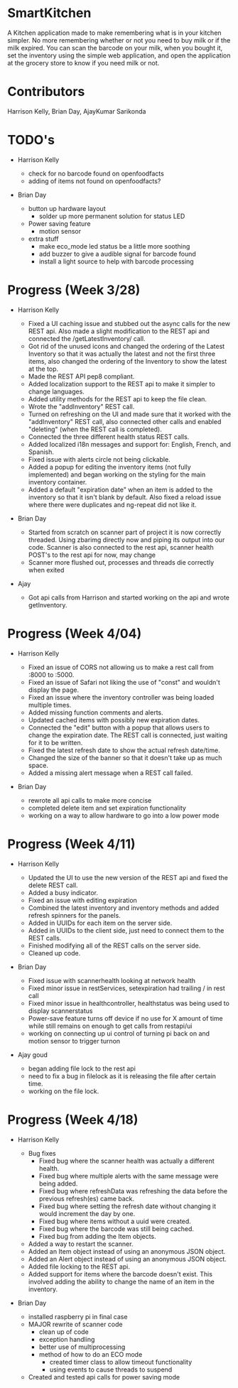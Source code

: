 # SmartKitchen
A Kitchen application made to make remembering what is in your kitchen simpler. No more remembering whether or not you need to buy
milk or if the milk expired. You can scan the barcode on your milk, when you bought it, set the inventory using the simple web application,
and open the application at the grocery store to know if you need milk or not.

# Contributors
Harrison Kelly, Brian Day, AjayKumar Sarikonda

# TODO's

* Harrison Kelly
    * check for no barcode found on openfoodfacts
    * adding of items not found on openfoodfacts?

* Brian Day
    * button up hardware layout
        * solder up more permanent solution for status LED
    * Power saving feature
        * motion sensor
    * extra stuff
        * make eco_mode led status be a little more soothing
        * add buzzer to give a audible signal for barcode found
        * install a light source to help with barcode processing

# Progress (Week 3/28)

* Harrison Kelly
    * Fixed a UI caching issue and stubbed out the async calls for the new REST api. Also
    made a slight modification to the REST api and connected the /getLatestInventory/ call.
    * Got rid of the unused icons and changed the ordering of the Latest Inventory so that
    it was actually the latest and not the first three items, also changed the ordering of the Inventory
    to show the latest at the top.
    * Made the REST API pep8 compliant.
    * Added localization support to the REST api to make it simpler to change languages.
    * Added utility methods for the REST api to keep the file clean.
    * Wrote the "addInventory" REST call.
    * Turned on refreshing on the UI and made sure that it worked with the "addInventory" REST call, also connected
    other calls and enabled "deleting" (when the REST call is completed).
    * Connected the three different health status REST calls.
    * Added localized i18n messages and support for: English, French, and Spanish.
    * Fixed issue with alerts circle not being clickable.
    * Added a popup for editing the inventory items (not fully implemented) and began working on the styling for the main
    inventory container.
    * Added a default "expiration date" when an item is added to the inventory so that it isn't blank by default. Also fixed
    a reload issue where there were duplicates and ng-repeat did not like it.

* Brian Day
    * Started from scratch on scanner part of project it is now correctly threaded. Using zbarimg directly now
    and piping its output into our code. Scanner is also connected to the rest api, scanner health POST's to the
    rest api for now, may change
    * Scanner more flushed out, processes and threads die correctly when exited

* Ajay
    * Got api calls from Harrison and started working on the api and wrote getInventory.

# Progress (Week 4/04)

* Harrison Kelly
    * Fixed an issue of CORS not allowing us to make a rest call from :8000 to :5000.
    * Fixed an issue of Safari not liking the use of "const" and wouldn't display the page.
    * Fixed an issue where the inventory controller was being loaded multiple times.
    * Added missing function comments and alerts.
    * Updated cached items with possibly new expiration dates.
    * Connected the "edit" button with a popup that allows users to change the expiration date. The REST call is connected, just
    waiting for it to be written.
    * Fixed the latest refresh date to show the actual refresh date/time.
    * Changed the size of the banner so that it doesn't take up as much space.
    * Added a missing alert message when a REST call failed.

* Brian Day
    * rewrote all api calls to make more concise
    * completed delete item and set expiration functionality
    * working on a way to allow hardware to go into a low power mode

# Progress (Week 4/11)

* Harrison Kelly
    * Updated the UI to use the new version of the REST api and fixed the delete REST call.
    * Added a busy indicator.
    * Fixed an issue with editing expiration
    * Combined the latest inventory and inventory methods and added refresh spinners for the panels.
    * Added in UUIDs for each item on the server side.
    * Added in UUIDs to the client side, just need to connect them to the REST calls.
    * Finished modifying all of the REST calls on the server side.
    * Cleaned up code.

* Brian Day
    * Fixed issue with scannerhealth looking at network health
    * Fixed minor issue in restServices, setexpiration had trailing / in rest call
    * Fixed minor issue in healthcontroller, healthstatus was being used to display scannerstatus
    * Power-save feature turns off device if no use for X amount of time while still remains on enough to get calls from restapi/ui
    * working on connecting up ui control of turning pi back on and motion sensor to trigger turnon

* Ajay goud
    * began adding file lock to the rest api
    * need to fix a bug in filelock as it is releasing the file after certain time.
    * working on the file lock.

# Progress (Week 4/18)

* Harrison Kelly
    * Bug fixes
        * Fixed bug where the scanner health was actually a different health.
        * Fixed bug where multiple alerts with the same message were being added.
        * Fixed bug where refreshData was refreshing the data before the previous refresh(es) came back.
        * Fixed bug where setting the refresh date without changing it would increment the day by one.
        * Fixed bug where items without a uuid were created.
        * Fixed bug where the barcode was still being cached.
        * Fixed bug from adding the Item objects.
    * Added a way to restart the scanner.
    * Added an Item object instead of using an anonymous JSON object.
    * Added an Alert object instead of using an anonymous JSON object.
    * Added file locking to the REST api.
    * Added support for items where the barcode doesn't exist. This involved adding the ability to change
    the name of an item in the inventory.

* Brian Day
    * installed raspberry pi in final case
    * MAJOR rewrite of scanner code
        * clean up of code
        * exception handling
        * better use of multiprocessing
        * method of how to do an ECO mode
            * created timer class to allow timeout functionality
            * using events to cause threads to suspend
    * Created and tested api calls for power saving mode